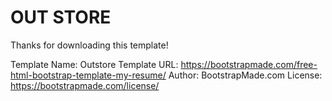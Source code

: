 # OUT STORE 
Thanks for downloading this template!

Template Name: Outstore
Template URL: https://bootstrapmade.com/free-html-bootstrap-template-my-resume/
Author: BootstrapMade.com
License: https://bootstrapmade.com/license/
